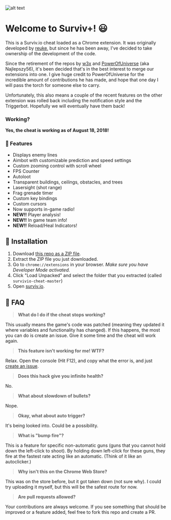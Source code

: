 ![alt text](https://puu.sh/ByoPV/c85d8f38a8.PNG "Survivio Banner")

# Welcome to Surviv+! 😃

This is a Surviv.io cheat loaded as a Chrome extension. It was originally developed by [reuke](https://github.com/reuke), but since he has been away, I've decided to take ownership of the development of the code.

Since the retirement of the repos by [w3x](https://github.com/w3x731) and [PowerOfUniverse](https://github.com/PowerOfUniverse) (aka Najlepszy56), it's been decided that's in the best interest to merge our extensions into one. I give huge credit to PowerOfUniverse for the incredible amount of contributions he has made, and hope that one day I will pass the torch for someone else to carry.

Unfortunately, this also means a couple of the recent features on the other extension was rolled back including the notification style and the Triggerbot. Hopefully we will eventually have them back!

### Working?
**Yes, the cheat is working as of August 18, 2018!**

### 💪 Features

* Displays enemy lines
* Aimbot with customizable prediction and speed settings
* Custom zooming control with scroll wheel
* FPS Counter
* Autoloot
* Transparent buildings, ceilings, obstacles, and trees
* Lasersight (shot range)
* Frag grenade timer
* Custom key bindings
* Custom cursors
* Now supports in-game radio!
* **NEW!!** Player analysis!
* **NEW!!** In game team info!
* **NEW!!** Reload/Heal Indicators!

## 🔨 Installation

1. Download [this repo as a ZIP file](https://github.com/Kalaborative/survivio-plus/archive/master.zip). 
2. Extract the ZIP file you just downloaded. 
3. Go to `chrome://extensions` in your browser. *Make sure you have Developer Mode activated.*
4. Click "Load Unpacked" and select the folder that you extracted (called `survivio-cheat-master`)
5. Open [surviv.io](http://surviv.io).

## 🤔 FAQ
> **What do I do if the cheat stops working?**

This usually means the game's code was patched (meaning they updated it where variables and functionality has changed). If this happens, the most you can do is create an issue. Give it some time and the cheat will work again.

> **This feature isn't working for me! WTF?**

Relax. Open the console (Hit F12), and copy what the error is, and just [create an issue](https://github.com/Kalaborative/survivio-cheat/issues).

> **Does this hack give you infinite health?**

No.

> **What about slowdown of bullets?**

Nope.

> **Okay, what about auto trigger?**

It's being looked into. Could be a possibility.

> **What is "bump fire"?**

This is a feature for specific non-automatic guns (guns that you cannot hold down the left-click to shoot). By holding down left-click for these guns, they fire at the fastest rate acting like an automatic. (Think of it like an autoclicker.)

> **Why isn't this on the Chrome Web Store?**

This was on the store before, but it got taken down (not sure why). I could try uploading it myself, but this will be the safest route for now.

> **Are pull requests allowed?**

Your contributions are always welcome. If you see something that should be improved or a feature added, feel free to fork this repo and create a PR. 
